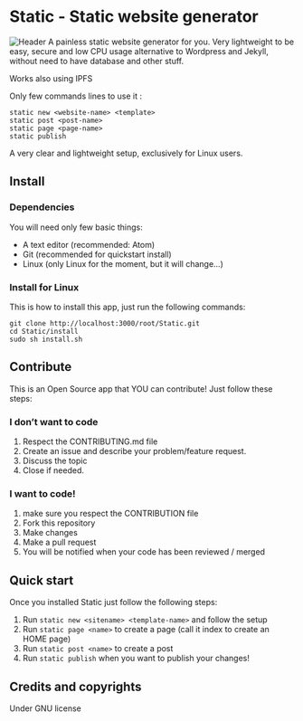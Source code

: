 # Static - Static website generator
![Header](http://image-missing.org/image.png)
A painless static website generator for you. Very lightweight to be easy, secure and low CPU usage alternative to Wordpress and Jekyll, without need to have database and other stuff.

Works also using IPFS

Only few commands lines to use it :

```
static new <website-name> <template>
static post <post-name>
static page <page-name>
static publish
```

A very clear and lightweight setup, exclusively for Linux users.

## Install
### Dependencies
You will need only few basic things:

* A text editor (recommended: Atom)
* Git (recommended for quickstart install)
* Linux (only Linux for the moment, but it will change...)

### Install for Linux
This is how to install this app, just run the following commands:
```
git clone http://localhost:3000/root/Static.git
cd Static/install
sudo sh install.sh
```

## Contribute
This is an Open Source app that YOU can contribute! Just follow these steps:

### I don’t want to code

1. Respect the CONTRIBUTING.md file
2. Create an issue and describe your problem/feature request.
3. Discuss the topic
4. Close if needed.

### I want to code!

1. make sure you respect the CONTRIBUTION file
2. Fork this repository
3. Make changes
4. Make a pull request
5. You will be notified when your code has been reviewed / merged

## Quick start

Once you installed Static just follow the following steps:
1. Run `static new <sitename> <template-name>` and follow the setup
2. Run `static page <name>` to create a page (call it index to create an HOME page)
3. Run `static post <name>` to create a post
4. Run `static publish` when you want to publish your changes!

## Credits and copyrights
Under GNU license
